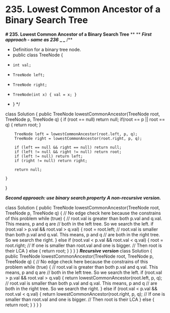 # 235. Lowest Common Ancestor of a Binary Search Tree

**# 235. Lowest Common Ancestor of a Binary Search Tree**
**
**
**_First approach - same as 236_**
**_
_**
/**
 * Definition for a binary tree node.
 * public class TreeNode {
 *     int val;
 *     TreeNode left;
 *     TreeNode right;
 *     TreeNode(int x) { val = x; }
 * }
 */

class Solution {
    public TreeNode lowestCommonAncestor(TreeNode root, TreeNode p, TreeNode q) {
        if (root == null) return null;
        if(root == p || root == q) {
            return root;
        }
        
        TreeNode left = lowestCommonAncestor(root.left, p, q);
        TreeNode right = lowestCommonAncestor(root.right, p, q);
        
        if (left == null && right == null) return null;
        if (left != null && right != null) return root;
        if (left != null) return left;
        if (right != null) return right;
        
        return null;
        
    }
}

**_Second approach: use binary search property_**
**_A non-recursive version._**

class Solution {
    public TreeNode lowestCommonAncestor(TreeNode root, TreeNode p, TreeNode q) {
        // No edge check here because the constrains of this problem
        while (true) {
            // root.val is greater than both p.val and q.val. This means, p and q are 
            // both in the left tree. So we search the left.
            if (root.val > p.val && root.val > q.val) {
                root = root.left;
                // root.val is smaller than both p.val and q.val. This means, p and q
                // are both in the right tree. So we search the right.
            } else if (root.val < p.val && root.val < q.val) {
                root = root.right;
                // If one is smaller than root.val and one is bigger. 
                // Then root is their LCA
            } else {
                return root;
            }
        }
    }
}
**_Recursive version_**
class Solution {
    public TreeNode lowestCommonAncestor(TreeNode root, TreeNode p, TreeNode q) {
        // No edge check here because the constrains of this problem
        while (true) {
            // root.val is greater than both p.val and q.val. This means, p and q are 
            // both in the left tree. So we search the left.
            if (root.val > p.val && root.val > q.val) {
                return lowestCommonAncestor(root.left, p, q);
                // root.val is smaller than both p.val and q.val. This means, p and q
                // are both in the right tree. So we search the right.
            } else if (root.val < p.val && root.val < q.val) {
                return lowestCommonAncestor(root.right, p, q);
                // If one is smaller than root.val and one is bigger. 
                // Then root is their LCA
            } else {
                return root;
            }
        }
    }
}
